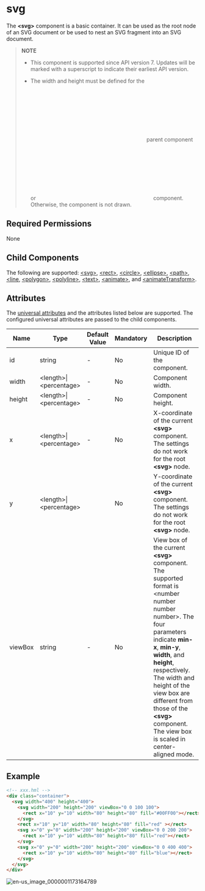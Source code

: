 # svg

The **\<svg>** component is a basic container. It can be used as the root node of an SVG document or be used to nest an SVG fragment into an SVG document.


>  **NOTE**
> - This component is supported since API version 7. Updates will be marked with a superscript to indicate their earliest API version.
> 
> - The width and height must be defined for the **<svg>** parent component or **<svg>** component. Otherwise, the component is not drawn.

## Required Permissions

None


## Child Components

The following are supported: [\<svg>](js-components-svg.md), [\<rect>](js-components-svg-rect.md), [\<circle>](js-components-svg-circle.md), [\<ellipse>](../arkui-js/js-components-svg-ellipse.md), [\<path>](js-components-svg-path.md), [\<line](../arkui-js/js-components-svg-line.md), [\<polygon>](../arkui-js/js-components-svg-polygon.md), [\<polyline>](js-components-svg-polyline.md), [\<text>](js-components-svg-text.md), [\<animate>](js-components-svg-animate.md), and [\<animateTransform>](js-components-svg-animateTransform.md).


## Attributes

The [universal attributes](../arkui-js/js-components-svg-common-attributes.md) and the attributes listed below are supported. The configured universal attributes are passed to the child components.

| Name| Type| Default Value| Mandatory| Description|
| -------- | -------- | -------- | -------- | -------- |
| id | string | - | No| Unique ID of the component.|
| width | &lt;length&gt;\|&lt;percentage&gt; | - | No| Component width.|
| height | &lt;length&gt;\|&lt;percentage&gt; | - | No| Component height.|
| x | &lt;length&gt;\|&lt;percentage&gt; | - | No| X-coordinate of the current **\<svg>** component. The settings do not work for the root **\<svg>** node. |
| y | &lt;length&gt;\|&lt;percentage&gt; |  | No| Y-coordinate of the current **\<svg>** component. The settings do not work for the root **\<svg>** node. |
| viewBox | string | - | No| View box of the current **\<svg>** component. The supported format is \<number number number number>. The four parameters indicate **min-x**, **min-y**, **width**, and **height**, respectively. The width and height of the view box are different from those of the **\<svg>** component. The view box is scaled in center-aligned mode. |


## Example

```html
<!-- xxx.hml -->
<div class="container">
  <svg width="400" height="400">
    <svg width="200" height="200" viewBox="0 0 100 100">
      <rect x="10" y="10" width="80" height="80" fill="#00FF00"></rect>
    </svg>
    <rect x="10" y="10" width="80" height="80" fill="red" ></rect>
    <svg x="0" y="0" width="200" height="200" viewBox="0 0 200 200">
      <rect x="10" y="10" width="80" height="80" fill="red"></rect>
    </svg>
    <svg x="0" y="0" width="200" height="200" viewBox="0 0 400 400">
      <rect x="10" y="10" width="80" height="80" fill="blue"></rect>
    </svg>
  </svg>
</div>
```


![en-us_image_0000001173164789](figures/en-us_image_0000001173164789.png)
